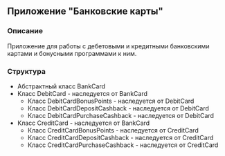 ## Приложение "Банковские карты"

### Описание
Приложение для работы с дебетовыми и кредитными банковскими картами и бонусными программами к ним.

### Структура
- Абстрактный класс BankCard
- Класс DebitCard - наследуется от BankCard
  - Класс DebitCardBonusPoints - наследуется от DebitCard
  - Класс DebitCardDepositCashback - наследуется от DebitCard
  - Класс DebitCardPurchaseCashback - наследуется от  DebitCard
- Класс CreditCard - наследуется от BankCard
  - Класс CreditCardBonusPoints - наследуется от CreditCard
  - Класс CreditCardDepositCashback - наследуется от CreditCard
  - Класс CreditCardPurchaseCashback - наследуется от CreditCard
